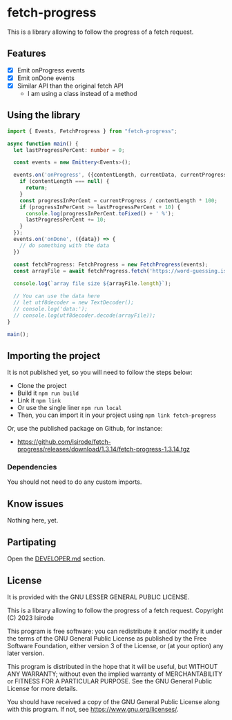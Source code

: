 # fetch-progress

This is a library allowing to follow the progress of a fetch request.

## Features

- [x] Emit onProgress events
- [x] Emit onDone events
- [x] Similar API than the original fetch API
  - I am using a class instead of a method

## Using the library

```typescript
import { Events, FetchProgress } from "fetch-progress";

async function main() {
  let lastProgressPerCent: number = 0;

  const events = new Emittery<Events>();

  events.on('onProgress', ({contentLength, currentData, currentProgress, lastChunk}) => {
    if (contentLength === null) {
      return;
    }
    const progressInPerCent = currentProgress / contentLength * 100;
    if (progressInPerCent >= lastProgressPerCent + 10) {
      console.log(progressInPerCent.toFixed() + ' %');
      lastProgressPerCent += 10;
    }
  });
  events.on('onDone', ({data}) => {
    // do something with the data
  })

  const fetchProgress: FetchProgress = new FetchProgress(events);
  const arrayFile = await fetchProgress.fetch('https://word-guessing.isirode.ovh/grammalecte/db-fra-grammalecte-1.0.0.db');
  
  console.log(`array file size ${arrayFile.length}`);

  // You can use the data here
  // let utf8decoder = new TextDecoder();
  // console.log('data:');
  // console.log(utf8decoder.decode(arrayFile));
}

main();
```

## Importing the project

It is not published yet, so you will need to follow the steps below:
- Clone the project
- Build it `npm run build`
- Link it `npm link`
- Or use the single liner `npm run local`
- Then, you can import it in your project using `npm link fetch-progress`

Or, use the published package on Github, for instance:
- https://github.com/isirode/fetch-progress/releases/download/1.3.14/fetch-progress-1.3.14.tgz

### Dependencies

You should not need to do any custom imports.

## Know issues

Nothing here, yet.

## Partipating

Open the [DEVELOPER.md](./DEVELOPER.md) section.

## License

It is provided with the GNU LESSER GENERAL PUBLIC LICENSE.

This is a library allowing to follow the progress of a fetch request.
Copyright (C) 2023  Isirode

This program is free software: you can redistribute it and/or modify
it under the terms of the GNU General Public License as published by
the Free Software Foundation, either version 3 of the License, or
(at your option) any later version.

This program is distributed in the hope that it will be useful,
but WITHOUT ANY WARRANTY; without even the implied warranty of
MERCHANTABILITY or FITNESS FOR A PARTICULAR PURPOSE.  See the
GNU General Public License for more details.

You should have received a copy of the GNU General Public License
along with this program.  If not, see <https://www.gnu.org/licenses/>.
